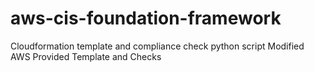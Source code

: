 # aws-cis-foundation-framework
Cloudformation template and compliance check python script
Modified AWS Provided Template and Checks 
